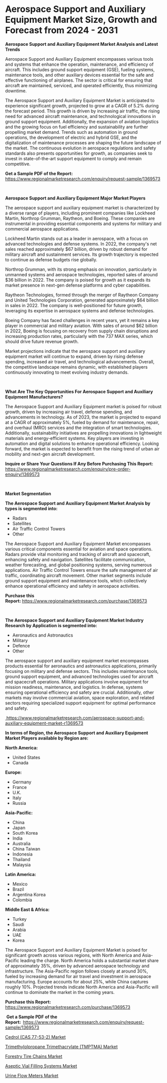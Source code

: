 <p><h1>Aerospace Support and Auxiliary Equipment Market Size, Growth and Forecast from 2024 - 2031</h1></p><p><strong>Aerospace Support and Auxiliary Equipment Market Analysis and Latest Trends</strong></p>
<p><p>Aerospace Support and Auxiliary Equipment encompasses various tools and systems that enhance the operation, maintenance, and efficiency of aircraft. This includes ground support equipment (GSE), fueling systems, maintenance tools, and other auxiliary devices essential for the safe and effective functioning of airplanes. The sector is critical for ensuring that aircraft are maintained, serviced, and operated efficiently, thus minimizing downtime.</p><p>The Aerospace Support and Auxiliary Equipment Market is anticipated to experience significant growth, projected to grow at a CAGR of 5.2% during the forecast period. This growth is driven by increasing air traffic, the rising need for advanced aircraft maintenance, and technological innovations in ground support equipment. Additionally, the expansion of aviation logistics and the growing focus on fuel efficiency and sustainability are further propelling market demand. Trends such as automation in ground operations, the development of electric and hybrid GSE, and the digitalization of maintenance processes are shaping the future landscape of the market. The continuous evolution in aerospace regulations and safety standards also presents opportunities for growth, as companies seek to invest in state-of-the-art support equipment to comply and remain competitive.</p></p>
<p><strong>Get a Sample PDF of the Report:&nbsp;</strong> <a href="https://www.regionalmarketresearch.com/enquiry/request-sample/1369573">https://www.regionalmarketresearch.com/enquiry/request-sample/1369573</a></p>
<p>&nbsp;</p>
<p><strong>Aerospace Support and Auxiliary Equipment Major Market Players</strong></p>
<p><p>The aerospace support and auxiliary equipment market is characterized by a diverse range of players, including prominent companies like Lockheed Martin, Northrop Grumman, Raytheon, and Boeing. These companies are instrumental in providing essential components and systems for military and commercial aerospace applications.</p><p>Lockheed Martin stands out as a leader in aerospace, with a focus on advanced technologies and defense systems. In 2022, the company's net sales reached approximately $67 billion, driven by robust demand for military aircraft and sustainment services. Its growth trajectory is expected to continue as defense budgets rise globally.</p><p>Northrop Grumman, with its strong emphasis on innovation, particularly in unmanned systems and aerospace technologies, reported sales of around $36 billion in 2022. The company is poised for growth as it expands its market presence in next-gen defense platforms and cyber capabilities.</p><p>Raytheon Technologies, formed through the merger of Raytheon Company and United Technologies Corporation, generated approximately $64 billion in sales in 2022. The company is well-positioned for future growth, leveraging its expertise in aerospace systems and defense technologies.</p><p>Boeing Company has faced challenges in recent years, yet it remains a key player in commercial and military aviation. With sales of around $62 billion in 2022, Boeing is focusing on recovery from supply chain disruptions and increasing production rates, particularly with the 737 MAX series, which should drive future revenue growth.</p><p>Market projections indicate that the aerospace support and auxiliary equipment market will continue to expand, driven by rising defense spending, increased air travel, and technological advancements. Overall, the competitive landscape remains dynamic, with established players continuously innovating to meet evolving industry demands.</p></p>
<p>&nbsp;</p>
<p><strong>What Are The Key Opportunities For Aerospace Support and Auxiliary Equipment Manufacturers?</strong></p>
<p><p>The Aerospace Support and Auxiliary Equipment market is poised for robust growth, driven by increasing air travel, defense spending, and advancements in technology. As of 2023, the market is projected to expand at a CAGR of approximately 5%, fueled by demand for maintenance, repair, and overhaul (MRO) services and the integration of smart technologies. Additionally, sustainability initiatives are propelling innovations in lightweight materials and energy-efficient systems. Key players are investing in automation and digital solutions to enhance operational efficiency. Looking forward, the market is expected to benefit from the rising trend of urban air mobility and next-gen aircraft development.</p></p>
<p><strong>Inquire or Share Your Questions If Any Before Purchasing This Report:</strong> <a href="https://www.regionalmarketresearch.com/enquiry/pre-order-enquiry/1369573">https://www.regionalmarketresearch.com/enquiry/pre-order-enquiry/1369573</a></p>
<p>&nbsp;</p>
<p><strong>Market Segmentation</strong></p>
<p><strong>The Aerospace Support and Auxiliary Equipment Market Analysis by types is segmented into:</strong></p>
<p><ul><li>Radars</li><li>Satellites</li><li>Air Traffic Control Towers</li><li>Other</li></ul></p>
<p><p>The Aerospace Support and Auxiliary Equipment Market encompasses various critical components essential for aviation and space operations. Radars provide vital monitoring and tracking of aircraft and spacecraft, enhancing safety and navigation. Satellites facilitate communication, weather forecasting, and global positioning systems, serving numerous applications. Air Traffic Control Towers ensure the safe management of air traffic, coordinating aircraft movement. Other market segments include ground support equipment and maintenance tools, which collectively enhance operational efficiency and safety in aerospace activities.</p></p>
<p><strong>Purchase this Report:&nbsp;</strong><a href="https://www.regionalmarketresearch.com/purchase/1369573">https://www.regionalmarketresearch.com/purchase/1369573</a></p>
<p>&nbsp;</p>
<p><strong>The Aerospace Support and Auxiliary Equipment Market Industry Research by Application is segmented into:</strong></p>
<p><ul><li>Aeronautics and Astronautics</li><li>Military</li><li>Defence</li><li>Other</li></ul></p>
<p><p>The aerospace support and auxiliary equipment market encompasses products essential for aeronautics and astronautics applications, primarily focusing on military and defense sectors. This includes maintenance tools, ground support equipment, and advanced technologies used for aircraft and spacecraft operations. Military applications involve equipment for mission readiness, maintenance, and logistics. In defense, systems ensuring operational efficiency and safety are crucial. Additionally, other markets may involve commercial aviation, space exploration, and related sectors requiring specialized support equipment for optimal performance and safety.</p></p>
<p><a href="https://www.regionalmarketresearch.com/aerospace-support-and-auxiliary-equipment-market-r1369573">&nbsp;https://www.regionalmarketresearch.com/aerospace-support-and-auxiliary-equipment-market-r1369573</a></p>
<p><strong>In terms of Region, the Aerospace Support and Auxiliary Equipment Market Players available by Region are:</strong></p>
<p>
    <p> <strong> North America: </strong>
        <ul>
            <li>United States</li>
            <li>Canada</li>
        </ul>
        </p> 
    <p> <strong> Europe: </strong>
        <ul>
            <li>Germany</li>
            <li>France</li>
            <li>U.K.</li>
            <li>Italy</li>
            <li>Russia</li>
        </ul>
        </p> 
    <p> <strong> Asia-Pacific: </strong>
        <ul>
            <li>China</li>
            <li>Japan</li>
            <li>South Korea</li>
            <li>India</li>
            <li>Australia</li>
            <li>China Taiwan</li>
            <li>Indonesia</li>
            <li>Thailand</li>
            <li>Malaysia</li>
        </ul>
        </p> 
    <p> <strong> Latin America: </strong>
        <ul>
            <li>Mexico</li>
            <li>Brazil</li>
            <li>Argentina Korea</li>
            <li>Colombia</li>
        </ul>
        </p> 
    <p> <strong> Middle East & Africa: </strong>
        <ul>
            <li>Turkey</li>
            <li>Saudi</li>
            <li>Arabia</li>
            <li>UAE</li>
            <li>Korea</li>
        </ul>
    </p>
    </p>
<p><p>The Aerospace Support and Auxiliary Equipment Market is poised for significant growth across various regions, with North America and Asia-Pacific leading the charge. North America holds a substantial market share of approximately 35%, driven by advanced aerospace technology and infrastructure. The Asia-Pacific region follows closely at around 30%, fueled by increasing demand for air travel and investment in aerospace manufacturing. Europe accounts for about 25%, while China captures roughly 10%. Projected trends indicate North America and Asia-Pacific will continue to dominate the market in the coming years.</p></p>
<p><strong>Purchase this Report: </strong><a href="https://www.regionalmarketresearch.com/purchase/1369573">https://www.regionalmarketresearch.com/purchase/1369573</a></p>
<p>&nbsp;<strong>Get a Sample PDF of the Report:&nbsp;&nbsp;</strong><a href="https://www.regionalmarketresearch.com/enquiry/request-sample/1369573">https://www.regionalmarketresearch.com/enquiry/request-sample/1369573</a></p>
<p><strong></strong></p>
<p><p><a href="https://github.com/GRUBBSCHARLES/Market-Research-Report-List-1/blob/main/cedrol-cas-77-53-2-market.md">Cedrol (CAS 77-53-2) Market</a></p><p><a href="https://issuu.com/reportprime-2/docs/trimethylolpropane-trimethacrylate-_45bd4174134ec5">Trimethylolpropane Trimethacrylate (TMPTMA) Market</a></p><p><a href="https://medium.com/@vellajacobi2023/forestry-tire-chains-market-a-global-and-regional-analysis-focus-on-region-country-level-3dbef9da2320">Forestry Tire Chains Market</a></p><p><a href="https://medium.com/@vellajacobi2023/emerging-opportunities-and-challenges-in-the-global-aseptic-vial-filling-systems-market-2024-2031-691ffbaa1321">Aseptic Vial Filling Systems Market</a></p><p><a href="https://www.linkedin.com/pulse/insights-urine-flow-meters-industry-market-financial-status-khwrf">Urine Flow Meters Market</a></p></p>